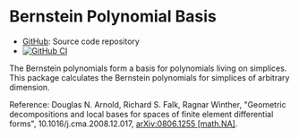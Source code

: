 # Bernstein Polynomial Basis

* [GitHub](https://github.com/eschnett/Bernstein.jl): Source code repository
* [![GitHub CI](https://github.com/eschnett/Bernstein.jl/workflows/CI/badge.svg)](https://github.com/eschnett/Bernstein.jl/actions)

The Bernstein polynomials form a basis for polynomials living on
simplices. This package calculates the Bernstein polynomials for
simplices of arbitrary dimension.

Reference: Douglas N. Arnold, Richard S. Falk, Ragnar Winther,
"Geometric decompositions and local bases for spaces of finite element
differential forms", 10.1016/j.cma.2008.12.017, [arXiv:0806.1255
[math.NA]](https://arxiv.org/abs/0806.1255).
